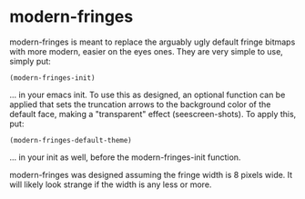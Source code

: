 # modern-fringes

modern-fringes is meant to replace the arguably ugly default fringe bitmaps with more modern, easier on the eyes ones. They are very simple to use, simply put:

```(modern-fringes-init)```

... in your emacs init. To use this as designed, an optional function can be applied that sets the truncation arrows to the background color of the default face, making a "transparent" effect (seescreen-shots). To apply this, put:

```(modern-fringes-default-theme)```

... in your init as well, before the modern-fringes-init function.

modern-fringes was designed assuming the fringe width is 8 pixels wide. It will likely look strange if the width is any less or more.
